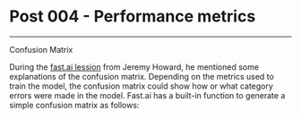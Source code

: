 # Post 004 - Performance metrics

---

Confusion Matrix

During the [fast.ai lession](https://course.fast.ai/Lessons/lesson2.html) from Jeremy Howard, he mentioned some explanations of the confusion matrix. Depending on the metrics used to train the model, the confusion matrix could show how or what category errors were made in the model. Fast.ai has a built-in function to generate a simple confusion matrix as follows: